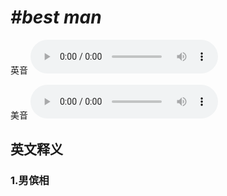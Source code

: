 # ***\#best man*** 
英音
<audio src="./media/best man1_AAC.aac" controls="controls"></audio>

美音
<audio src="./media/best man2.aac" controls="controls"></audio>



  

英文释义
---
### 1.**男傧相**  


